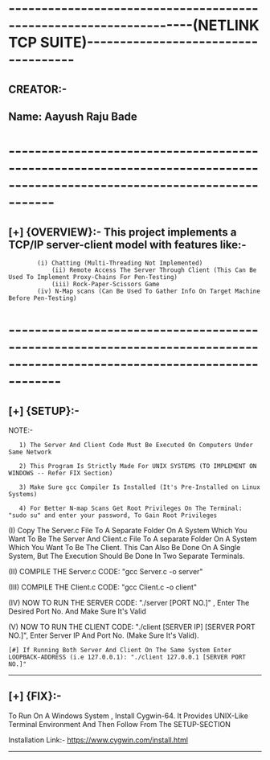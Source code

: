 # ------------------------------------------------------------------(NETLINK TCP SUITE)------------------------------------
## CREATOR:-
## Name: Aayush Raju Bade
# -------------------------------------------------------------------------------------------------------------------------

## [+] {OVERVIEW}:- This project implements a TCP/IP server-client model with features like:-
			
			(i) Chatting (Multi-Threading Not Implemented)
		      	(ii) Remote Access The Server Through Client (This Can Be Used To Implement Proxy-Chains For Pen-Testing)
		      	(iii) Rock-Paper-Scissors Game
			(iv) N-Map scans (Can Be Used To Gather Info On Target Machine Before Pen-Testing)

# --------------------------------------------------------------------------------------------------------------------------
## [+] {SETUP}:- 

NOTE:-    

	   1) The Server And Client Code Must Be Executed On Computers Under Same Network

	   2) This Program Is Strictly Made For UNIX SYSTEMS (TO IMPLEMENT ON WINDOWS -- Refer FIX Section)
    
	   3) Make Sure gcc Compiler Is Installed (It's Pre-Installed on Linux Systems)
    
	   4) For Better N-map Scans Get Root Privileges On The Terminal: "sudo su" and enter your password, To Gain Root Privileges

(I) Copy The Server.c File To A Separate Folder On A System Which You Want To Be The Server And Client.c File To A separate Folder On A System Which You Want To Be The Client. This Can Also Be Done On A Single System, But The Execution Should Be Done In Two Separate Terminals.

(II) COMPILE THE Server.c CODE: "gcc Server.c -o server"

(III) COMPILE THE Client.c CODE: "gcc Client.c -o client"

(IV) NOW TO RUN THE SERVER CODE: "./server [PORT NO.]" , Enter The Desired Port No. And Make Sure It's Valid

(V) NOW TO RUN THE CLIENT CODE: "./client [SERVER IP] [SERVER PORT NO.]", Enter Server IP And Port No. (Make Sure It's Valid). 

    [#] If Running Both Server And Client On The Same System Enter LOOPBACK-ADDRESS (i.e 127.0.0.1): "./client 127.0.0.1 [SERVER PORT NO.]"

------------------------------------------------------------------------------------------------------------------------------

## [+] {FIX}:-

To Run On A Windows System , Install Cygwin-64. It Provides UNIX-Like Terminal Environment And Then Follow From The SETUP-SECTION

Installation Link:- https://www.cygwin.com/install.html

-------------------------------------------------------------------------------------------------------------------------------
